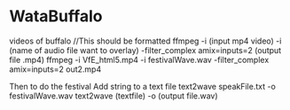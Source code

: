 # WataBuffalo
videos of buffalo
//This should be formatted
ffmpeg -i (input mp4 video) -i (name of audio file want to overlay) -filter_complex amix=inputs=2 (output file .mp4)
ffmpeg -i VfE_html5.mp4 -i festivalWave.wav -filter_complex amix=inputs=2 out2.mp4

Then to do the festival
Add string to a text file
text2wave speakFile.txt -o festivalWave.wav
text2wave (textfile) -o (output file.wav)

